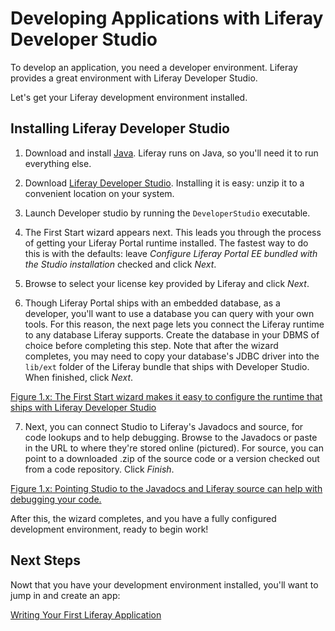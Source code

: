 # Developing Applications with Liferay Developer Studio

To develop an application, you need a developer environment. Liferay provides a
great environment with Liferay Developer Studio. 

Let's get your Liferay development environment installed. 

## Installing Liferay Developer Studio

1. Download and install [Java](http://java.oracle.com). Liferay runs on Java, so
you'll need it to run everything else. 

2. Download [Liferay Developer Studio](https://www.liferay.com/downloads/liferay-projects/liferay-ide).
Installing it is easy: unzip it to a convenient location on your system.

3. Launch Developer studio by running the `DeveloperStudio` executable. 

4. The First Start wizard appears next. This leads you through the process
of getting your Liferay Portal runtime installed. The fastest way to do this is
with the defaults: leave *Configure Liferay Portal EE bundled with the Studio
installation* checked and click *Next*. 

5. Browse to select your license key provided by Liferay and click *Next*. 

6. Though Liferay Portal ships with an embedded database, as a developer,
you'll want to use a database you can query with your own tools. For this
reason, the next page lets you connect the Liferay runtime to any database
Liferay supports. Create the database in your DBMS of choice before completing
this step. Note that after the wizard completes, you may need to copy
your database's JDBC driver into the `lib/ext` folder of the Liferay bundle that
ships with Developer Studio. When finished, click *Next*. 

[Figure 1.x: The First Start wizard makes it easy to configure the runtime that ships with Liferay Developer Studio](../../images/lds-first-launch-3.png)

7. Next, you can connect Studio to Liferay's Javadocs and source, for code
lookups and to help debugging. Browse to the Javadocs or paste in the URL to
where they're stored online (pictured). For source, you can point to a
downloaded .zip of the source code or a version checked out from a code
repository. Click *Finish*. 

[Figure 1.x: Pointing Studio to the Javadocs and Liferay source can help with debugging your code.](../../images/lds-first-launch-4.png)

After this, the wizard completes, and you have a fully configured development
environment, ready to begin work! 

## Next Steps

Nowt that you have your development environment installed, you'll want to jump
in and create an app: 

[Writing Your First Liferay Application](http://www.liferay.com)

